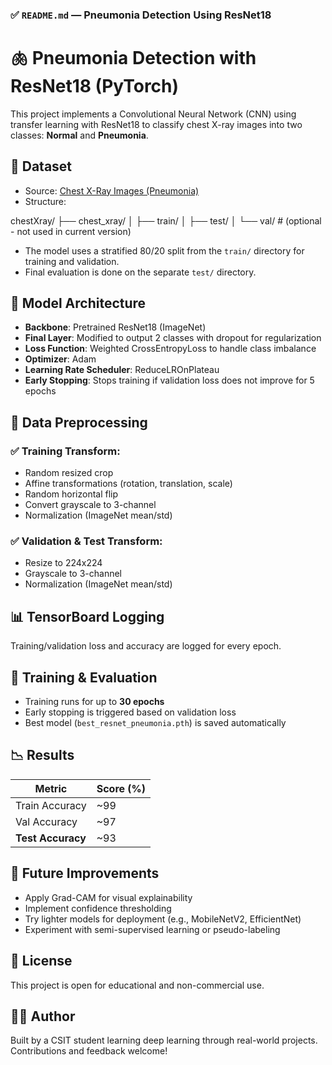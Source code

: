 ### ✅ `README.md` — Pneumonia Detection Using ResNet18

# 🫁 Pneumonia Detection with ResNet18 (PyTorch)

This project implements a Convolutional Neural Network (CNN) using transfer learning with ResNet18 to classify chest X-ray images into two classes: **Normal** and **Pneumonia**.

## 📁 Dataset

- Source: [Chest X-Ray Images (Pneumonia)](https://www.kaggle.com/paultimothymooney/chest-xray-pneumonia)
- Structure:


chestXray/
├── chest\_xray/
│   ├── train/
│   ├── test/
│   └── val/   # (optional - not used in current version)


- The model uses a stratified 80/20 split from the `train/` directory for training and validation.
- Final evaluation is done on the separate `test/` directory.



## 🧠 Model Architecture

- **Backbone**: Pretrained ResNet18 (ImageNet)
- **Final Layer**: Modified to output 2 classes with dropout for regularization
- **Loss Function**: Weighted CrossEntropyLoss to handle class imbalance
- **Optimizer**: Adam
- **Learning Rate Scheduler**: ReduceLROnPlateau
- **Early Stopping**: Stops training if validation loss does not improve for 5 epochs

## 🔧 Data Preprocessing

### ✅ Training Transform:
- Random resized crop
- Affine transformations (rotation, translation, scale)
- Random horizontal flip
- Convert grayscale to 3-channel
- Normalization (ImageNet mean/std)

### ✅ Validation & Test Transform:
- Resize to 224x224
- Grayscale to 3-channel
- Normalization (ImageNet mean/std)

## 📊 TensorBoard Logging

Training/validation loss and accuracy are logged for every epoch. 

## 🏁 Training & Evaluation

* Training runs for up to **30 epochs**
* Early stopping is triggered based on validation loss
* Best model (`best_resnet_pneumonia.pth`) is saved automatically


## 📉 Results

| Metric            | Score (%) |
| ----------------- | --------- |
| Train Accuracy    | \~99      |
| Val Accuracy      | \~97      |
| **Test Accuracy** | \~93      |



## 🚀 Future Improvements

* Apply Grad-CAM for visual explainability
* Implement confidence thresholding
* Try lighter models for deployment (e.g., MobileNetV2, EfficientNet)
* Experiment with semi-supervised learning or pseudo-labeling

## 📜 License

This project is open for educational and non-commercial use.

## 🙋‍♀️ Author

Built by a CSIT student learning deep learning through real-world projects. Contributions and feedback welcome!

